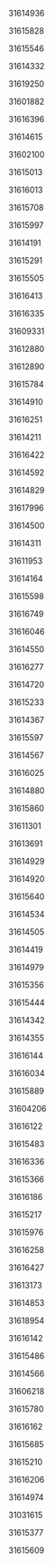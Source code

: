 31614936

31615828

31615546

31614332

31619250

31601882

31616396

31614615

31602100

31615013

31616013

31615708

31615997

31614191

31615291

31615505

31616413

31616335

31609331

31612880

31612890

31615784

31614910

31616251

31614211

31616422

31614592

31614829

31617996

31614500

31614311

31611953

31614164

31615598

31616749

31616046

31614550

31616277

31614720

31615233

31614367

31615597

31614567

31616025

31614880

31615860

31611301

31613691

31614929

31614920

31615640

31614534

31614505

31614419

31614979

31615356

31615444

31614342

31614355

31616144

31616034

31615889

31604206

31616122

31615483

31616336

31615366

31616186

31615217

31615976

31616258

31616427

31613173

31614853

31618954

31616142

31615486

31614566

31606218

31615780

31616162

31615685

31615210

31616206

31614974

31031615

31615377

31615609

